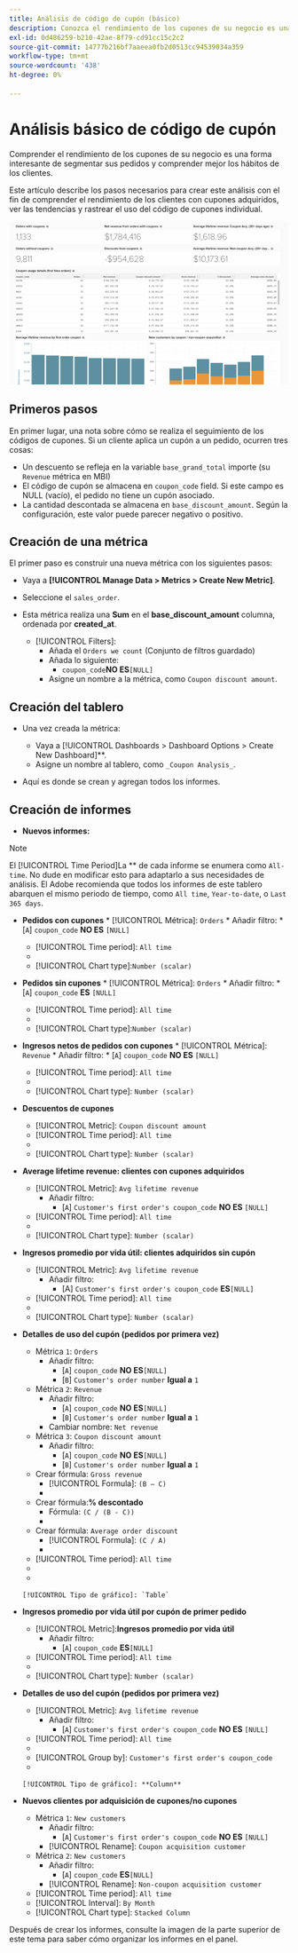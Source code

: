 ```yaml
---
title: Análisis de código de cupón (básico)
description: Conozca el rendimiento de los cupones de su negocio es una forma interesante de segmentar sus pedidos y comprender mejor los hábitos de los clientes.
exl-id: 0d486259-b210-42ae-8f79-cd91cc15c2c2
source-git-commit: 14777b216bf7aaeea0fb2d0513cc94539034a359
workflow-type: tm+mt
source-wordcount: '438'
ht-degree: 0%

---
```


# Análisis básico de código de cupón

Comprender el rendimiento de los cupones de su negocio es una forma interesante de segmentar sus pedidos y comprender mejor los hábitos de los clientes.

Este artículo describe los pasos necesarios para crear este análisis con el fin de comprender el rendimiento de los clientes con cupones adquiridos, ver las tendencias y rastrear el uso del código de cupones individual.

![](../../assets/coupon_analysis_dash_720.png)<!--{: width="807" height="471"}-->

## Primeros pasos

En primer lugar, una nota sobre cómo se realiza el seguimiento de los códigos de cupones. Si un cliente aplica un cupón a un pedido, ocurren tres cosas:

* Un descuento se refleja en la variable `base_grand_total` importe (su `Revenue` métrica en MBI)
* El código de cupón se almacena en `coupon_code` field. Si este campo es NULL (vacío), el pedido no tiene un cupón asociado.
* La cantidad descontada se almacena en `base_discount_amount`. Según la configuración, este valor puede parecer negativo o positivo.

## Creación de una métrica

El primer paso es construir una nueva métrica con los siguientes pasos:

* Vaya a **[!UICONTROL Manage Data > Metrics > Create New Metric]**.

* Seleccione el `sales_order`.
* Esta métrica realiza una **Sum** en el **base_discount_amount** columna, ordenada por **created_at**.
   * [!UICONTROL Filters]:
      * Añada el `Orders we count` (Conjunto de filtros guardado)
      * Añada lo siguiente:
         * `coupon_code`**NO ES**`[NULL]`
      * Asigne un nombre a la métrica, como `Coupon discount amount`.

## Creación del tablero

* Una vez creada la métrica:
   * Vaya a [!UICONTROL Dashboards > Dashboard Options > Create New Dashboard]**.
   * Asigne un nombre al tablero, como `_Coupon Analysis_`.

* Aquí es donde se crean y agregan todos los informes.

## Creación de informes

* **Nuevos informes:**

>[!NOTE]
>
>El [!UICONTROL Time Period]La ** de cada informe se enumera como `All-time`. No dude en modificar esto para adaptarlo a sus necesidades de análisis. El Adobe recomienda que todos los informes de este tablero abarquen el mismo periodo de tiempo, como `All time`, `Year-to-date`, o `Last 365 days`.

* **Pedidos con cupones**
   * 
      [!UICONTROL Métrica]: `Orders`
      * Añadir filtro:
         * [`A`] `coupon_code` **NO ES** `[NULL]`
   * [!UICONTROL Time period]: `All time`
   * 
      [!INTERVALO UICONTROL]: `None`
   * [!UICONTROL Chart type]:`Number (scalar)`


* **Pedidos sin cupones**
   * 
      [!UICONTROL Métrica]: `Orders`
      * Añadir filtro:
         * [`A`] `coupon_code` **ES** `[NULL]`
   * [!UICONTROL Time period]: `All time`
   * 
      [!INTERVALO UICONTROL]: `None`
   * [!UICONTROL Chart type]:`Number (scalar)`


* **Ingresos netos de pedidos con cupones**
   * 
      [!UICONTROL Métrica]: `Revenue`
      * Añadir filtro:
         * [`A`] `coupon_code` **NO ES** `[NULL]`
   * [!UICONTROL Time period]: `All time`
   * 
      [!INTERVALO UICONTROL]: `None`
   * [!UICONTROL Chart type]: `Number (scalar)`


* **Descuentos de cupones**
   * [!UICONTROL Metric]: `Coupon discount amount`
   * [!UICONTROL Time period]: `All time`
   * 
      [!INTERVALO UICONTROL]: `None`
   * [!UICONTROL Chart type]: `Number (scalar)`

* **Average lifetime revenue: clientes con cupones adquiridos**
   * [!UICONTROL Metric]: `Avg lifetime revenue`
      * Añadir filtro:
         * [`A`] `Customer's first order's coupon_code` **NO ES** `[NULL]`
   * [!UICONTROL Time period]: `All time`
   * 
      [!INTERVALO UICONTROL]: `None`
   * [!UICONTROL Chart type]: `Number (scalar)`


* **Ingresos promedio por vida útil: clientes adquiridos sin cupón**
   * [!UICONTROL Metric]: `Avg lifetime revenue`
      * Añadir filtro:
         * [A] `Customer's first order's coupon_code` **ES**`[NULL]`
   * [!UICONTROL Time period]: `All time`
   * 
      [!INTERVALO UICONTROL]: `None`
   * [!UICONTROL Chart type]: `Number (scalar)`


* **Detalles de uso del cupón (pedidos por primera vez)**
   * Métrica `1`: `Orders`
      * Añadir filtro:
         * [`A`] `coupon_code` **NO ES**`[NULL]`
         * [`B`] `Customer's order number` **Igual a** `1`
   * Métrica `2`: `Revenue`
      * Añadir filtro:
         * [`A`] `coupon_code` **NO ES**`[NULL]`
         * [`B`] `Customer's order number` **Igual a** `1`
      * Cambiar nombre:  `Net revenue`
   * Métrica `3`: `Coupon discount amount`
      * Añadir filtro:
         * [`A`] `coupon_code` **NO ES**`[NULL]`
         * [`B`] `Customer's order number` **Igual a** `1`
   * Crear fórmula: `Gross revenue`
      * [!UICONTROL Formula]: `(B – C)`
      * 
         [!UICONTROL Format]: `Currency`
   * Crear fórmula:**% descontado**
      * Fórmula: `(C / (B - C))`
      * 
         [!UICONTROL Format]: `Percentage`
   * Crear fórmula: `Average order discount`
      * [!UICONTROL Formula]: `(C / A)`
      * 
         [!UICONTROL Format]: `Percentage`
   * [!UICONTROL Time period]: `All time`
   * 
      [!INTERVALO UICONTROL]: `None`
   * 

      [!UICONTROL Tipo de gráfico]: `Table`








* **Ingresos promedio por vida útil por cupón de primer pedido**
   * [!UICONTROL Metric]:**Ingresos promedio por vida útil**
      * Añadir filtro:
         * [`A`] `coupon_code` **ES**`[NULL]`
   * [!UICONTROL Time period]: `All time`
   * 
      [!INTERVALO UICONTROL]: `None`
   * [!UICONTROL Chart type]: `Number (scalar)`


* **Detalles de uso del cupón (pedidos por primera vez)**
   * [!UICONTROL Metric]: `Avg lifetime revenue`
      * Añadir filtro:
         * [`A`] `Customer's first order's coupon_code` **NO ES** `[NULL]`
   * [!UICONTROL Time period]: `All time`
   * 
      [!INTERVALO UICONTROL]: `None`
   * [!UICONTROL Group by]: `Customer's first order's coupon_code`
   * 

      [!UICONTROL Tipo de gráfico]: **Column**


* **Nuevos clientes por adquisición de cupones/no cupones**
   * Métrica `1`: `New customers`
      * Añadir filtro:
         * [`A`] `Customer's first order's coupon_code` **NO ES** `[NULL]`
      * [!UICONTROL Rename]: `Coupon acquisition customer`
   * Métrica `2`: `New customers`
      * Añadir filtro:
         * [`A`] `coupon_code` **ES**`[NULL]`
      * [!UICONTROL Rename]: `Non-coupon acquisition customer`
   * [!UICONTROL Time period]: `All time`
   * [!UICONTROL Interval]: `By Month`
   * [!UICONTROL Chart type]: `Stacked Column`





Después de crear los informes, consulte la imagen de la parte superior de este tema para saber cómo organizar los informes en el panel.
